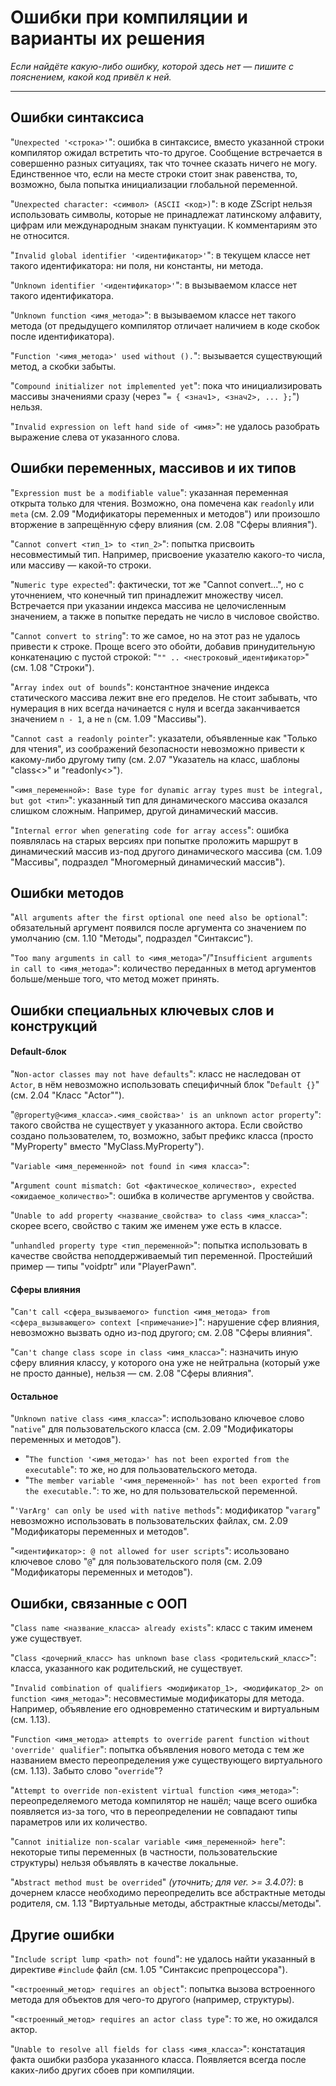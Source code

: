 # Ошибки при компиляции и варианты их решения

_Если найдёте какую-либо ошибку, которой здесь нет — пишите с пояснением, какой код привёл к ней._

---

## Ошибки синтаксиса

"`Unexpected '<строка>'`": ошибка в синтаксисе, вместо указанной строки компилятор ожидал встретить что-то другое. Сообщение встречается в совершенно разных ситуациях, так что точнее сказать ничего не могу. Единственное что, если на месте строки стоит знак равенства, то, возможно, была попытка инициализации глобальной переменной.

"`Unexpected character: <символ> (ASCII <код>)`": в коде ZScript нельзя использовать символы, которые не принадлежат латинскому алфавиту, цифрам или международным знакам пунктуации. К комментариям это не относится.

"`Invalid global identifier '<идентификатор>'`": в текущем классе нет такого идентификатора: ни поля, ни константы, ни метода.

"`Unknown identifier '<идентификатор>'`": в вызываемом классе нет такого идентификатора.

"`Unknown function <имя_метода>`": в вызываемом классе нет такого метода (от предыдущего компилятор отличает наличием в коде скобок после идентификатора).

"`Function '<имя_метода>' used without ().`": вызывается существующий метод, а скобки забыты.

"`Compound initializer not implemented yet`": пока что инициализировать массивы значениями сразу (через "`= { <знач1>, <знач2>, ... };`") нельзя.

"`Invalid expression on left hand side of <имя>`": не удалось разобрать выражение слева от указанного слова.

## Ошибки переменных, массивов и их типов

"`Expression must be a modifiable value`": указанная переменная открыта только для чтения. Возможно, она помечена как `readonly` или `meta` (см. 2.09 "Модификаторы переменных и методов") или произошло вторжение в запрещённую сферу влияния (см. 2.08 "Сферы влияния").

"`Cannot convert <тип_1> to <тип_2>`": попытка присвоить несовместимый тип. Например, присвоение указателю какого-то числа, или массиву — какой-то строки.

"`Numeric type expected`": фактически, тот же "Cannot convert...", но с уточнением, что конечный тип принадлежит множеству чисел. Встречается при указании индекса массива не целочисленным значением, а также в попытке передать не число в числовое свойство.

"`Cannot convert to string`": то же самое, но на этот раз не удалось привести к строке. Проще всего это обойти, добавив принудительную конкатенацию с пустой строкой: "`"" .. <нестроковый_идентификатор>`" (см. 1.08 "Строки").

"`Array index out of bounds`": константное значение индекса статического массива лежит вне его пределов. Не стоит забывать, что нумерация в них всегда начинается с нуля и всегда заканчивается значением `n - 1`, а не `n` (см. 1.09 "Массивы").

"`Cannot cast a readonly pointer`": указатели, объявленные как "Только для чтения", из соображений безопасности невозможно привести к какому-либо другому типу (см. 2.07 "Указатель на класс, шаблоны "class<>" и "readonly<>").

"`<имя_переменной>: Base type for dynamic array types must be integral, but got <тип>`": указанный тип для динамического массива оказался слишком сложным. Например, другой динамический массив.

"`Internal error when generating code for array access`": ошибка появлялась на старых версиях при попытке проложить маршрут в динамический массив из-под другого динамического массива (см. 1.09 "Массивы", подраздел "Многомерный динамический массив").

## Ошибки методов

"`All arguments after the first optional one need also be optional`": обязательный аргумент появился после аргумента со значением по умолчанию (см. 1.10 "Методы", подраздел "Синтаксис").

"`Too many arguments in call to <имя_метода>`"/"`Insufficient arguments in call to <имя_метода>`": количество переданных в метод аргументов больше/меньше того, что метод может принять.

## Ошибки специальных ключевых слов и конструкций

#### Default-блок

"`Non-actor classes may not have defaults`": класс не наследован от `Actor`, в нём невозможно использовать специфичный блок "`Default {}`" (см. 2.04 "Класс "Actor"").

"`@property@<имя_класса>.<имя_свойства>' is an unknown actor property`": такого свойства не существует у указанного актора. Если свойство создано пользователем, то, возможно, забыт префикс класса (просто "MyProperty" вместо "MyClass.MyProperty").

"`Variable <имя_переменной> not found in <имя класса>`": 

"`Argument count mismatch: Got <фактическое_количество>, expected <ожидаемое_количество>`": ошибка в количестве аргументов у свойства.

"`Unable to add property <название_свойства> to class <имя_класса>`": скорее всего, свойство с таким же именем уже есть в классе.

"`unhandled property type <тип_переменной>`": попытка использовать в качестве свойства неподдерживаемый тип переменной. Простейший пример — типы "voidptr" или "PlayerPawn".

#### Сферы влияния

"`Can't call <сфера_вызываемого> function <имя_метода> from <сфера_вызывающего> context [<примечание>]`": нарушение сфер влияния, невозможно вызвать одно из-под другого; см. 2.08 "Сферы влияния".

"`Can't change class scope in class <имя_класса>`": назначить иную сферу влияния классу, у которого она уже не нейтральна (который уже не просто данные), нельзя — см. 2.08 "Сферы влияния".

#### Остальное

"`Unknown native class <имя_класса>`": использовано ключевое слово "`native`" для пользовательского класса (см. 2.09 "Модификаторы переменных и методов").
- "`The function '<имя_метода>' has not been exported from the executable`": то же, но для пользовательского метода.
- "`The member variable '<имя_переменной>' has not been exported from the executable.`": то же, но для пользовательской переменной.

"`'VarArg' can only be used with native methods`": модификатор "`vararg`" невозможно использовать в пользовательских файлах, см. 2.09 "Модификаторы переменных и методов".

"`<идентификатор>: @ not allowed for user scripts`": исользовано ключевое слово "`@`" для пользовательского поля (см. 2.09 "Модификаторы переменных и методов").

## Ошибки, связанные с ООП

"`Class name <название_класса> already exists`": класс с таким именем уже существует.

"`Class <дочерний_класс> has unknown base class <родительский_класс>`": класса, указанного как родительский, не существует.

"`Invalid combination of qualifiers <модификатор_1>, <модификатор_2> on function <имя_метода>`": несовместимые модификаторы для метода. Например, объявление его одновременно статическим и виртуальным (см. 1.13).

"`Function <имя_метода> attempts to override parent function without 'override' qualifier`": попытка объявления нового метода с тем же названием вместо переопределения уже существующего виртуального (см. 1.13). Забыто слово "`override`"?

"`Attempt to override non-existent virtual function <имя_метода>`": переопределяемого метода компилятор не нашёл; чаще всего ошибка появляется из-за того, что в переопределении не совпадают типы параметров или их количество.

"`Cannot initialize non-scalar variable <имя_переменной> here`": некоторые типы переменных (в частности, пользовательские структуры) нельзя объявлять в качестве локальные.

"`Abstract method must be overrided`" _(уточнить; для ver. >= 3.4.0?)_: в дочернем классе необходимо переопределить все абстрактные методы родителя, см. 1.13 "Виртуальные методы, абстрактные классы/методы".

## Другие ошибки

"`Include script lump <path> not found`": не удалось найти указанный в директиве `#include` файл (см. 1.05 "Синтаксис препроцессора").

"`<встроенный_метод> requires an object`": попытка вызова встроенного метода для объектов для чего-то другого (например, структуры).

"`<встроенный_метод> requires an actor class type`": то же, но ожидался актор.

"`Unable to resolve all fields for class <имя_класса>`": констатация факта ошибки разбора указанного класса. Появляется всегда после каких-либо других сбоев при компиляции.

